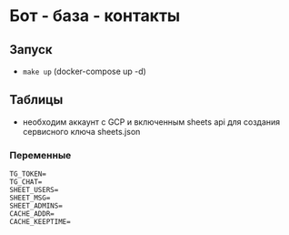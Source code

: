 # Бот - база - контакты

## Запуск
- `make up` (docker-compose up -d)

## Таблицы
- необходим аккаунт с GCP и включенным sheets api для создания сервисного ключа sheets.json

### Переменные
```dotenv
TG_TOKEN=
TG_CHAT=
SHEET_USERS=
SHEET_MSG=
SHEET_ADMINS=
CACHE_ADDR=
CACHE_KEEPTIME=
 ```

 
 
 
